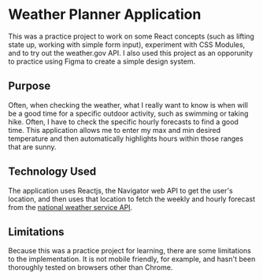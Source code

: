 # Weather Planner Application

This was a practice project to work on some React concepts (such as lifting state up, working with simple form input), experiment with CSS Modules, and to try out the weather.gov API. I also used this project as an opporunity to practice using Figma to create a simple design system.

## Purpose

Often, when checking the weather, what I really want to know is when will be a good time for a specific outdoor activity, such as swimming or taking hike. Often, I have to check the specific hourly forecasts to find a good time. This application allows me to enter my max and min desired temperature and then automatically highlights hours within those ranges that are sunny.

## Technology Used

The application uses Reactjs, the Navigator web API to get the user's location, and then uses that location to fetch the weekly and hourly forecast from the [national weather service API](https://www.weather.gov/documentation/services-web-api).

## Limitations

Because this was a practice project for learning, there are some limitations to the implementation. It is not mobile friendly, for example, and hasn't been thoroughly tested on browsers other than Chrome.
